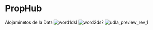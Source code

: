 # PropHub
 Alojaminetos de la Data
![word1ds1](https://user-images.githubusercontent.com/60209427/139748685-f3340886-1f95-4c13-9f67-23365af0562a.png)
![word2ds2](https://user-images.githubusercontent.com/60209427/139748710-decc212d-a7e5-41df-af3d-5a997ed520f2.png)
![udla_preview_rev_1](https://user-images.githubusercontent.com/60209427/139748761-7e868f18-c206-40a2-ad27-3025586296a4.png)
